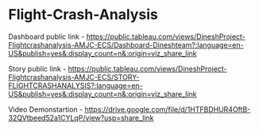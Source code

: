 # Flight-Crash-Analysis

Dashboard public link - https://public.tableau.com/views/DineshProject-Flightcrashanalysis-AMJC-ECS/Dashboard-Dineshteam?:language=en-US&publish=yes&:display_count=n&:origin=viz_share_link

Story public link - https://public.tableau.com/views/DineshProject-Flightcrashanalysis-AMJC-ECS/STORY-FLIGHTCRASHANALYSIS?:language=en-US&publish=yes&:display_count=n&:origin=viz_share_link

Video Demonstartion - https://drive.google.com/file/d/1HTFBDHUR4OftB-32QVtbeed52a1CYLqP/view?usp=share_link
